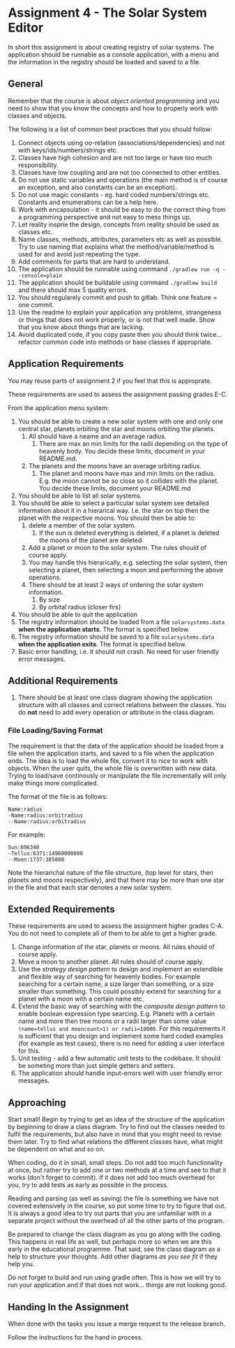 # Assignment 4 - The Solar System Editor
In short this assignment is about creating registry of solar systems. The application should be runnable as a console application, with a menu and the information in the registry should be loaded and saved to a file.

## General
Remember that the course is about _object oriented programming_ and you need to show that you know the concepts and how to properly work with classes and objects.

The following is a list of common best practices that you should follow:

1. Connect objects using oo-relation (associations/dependencies) and not with keys/ids/numbers/strings etc.
2. Classes have high cohesion and are not too large or have too much responsibility.
3. Classes have low coupling and are not too connected to other entities.
4. Do not use static variables and operations (the main method is of course an exception, and also constants can be an exception).
5. Do not use magic constants - eg. hard coded numbers/strings etc. Constants and enumerations can be a help here.
6. Work with encapsulation - it should be easy to do the correct thing from a programming perspective and not easy to mess things up.
7. Let reality insprie the design, concepts from reality should be used as classes etc.
8. Name classes, methods, attributes, parameters etc as well as possible. Try to use naming that explains what the method/variable/method is used for and avoid just repeating the type.
9. Add comments for parts that are hard to understand. 
10. The application should be runnable using command `./gradlew run -q --console=plain`
11. The application should be buildable using command `./gradlew build` and there should max 5 quality errors.
12. You should regularely commit and push to gitlab. Think one feature = one commit.
13. Use the readme to explain your application any problems, strangeness or things that does not work properly, or is not that well made. Show that you know about things that are lacking. 
14. Avoid duplicated code, if you copy paste then you should think twice... refactor common code into methods or base classes if appropriate.




## Application Requirements

You may reuse parts of assignment 2 if you feel that this is approprate. 


These requirements are used to assess the assignment passing grades E-C.

From the application menu system:
1. You should be able to create a new solar system with one and only one central star, planets orbiting the star and moons orbiting the planets.
   1. All should have a neame and an average radius.
      1. There are max an min limits for the radii depending on the type of heavenly body. You decide these limits, document in your README.md.
   1. The planets and the moons have an average orbiting radius.
      1. The planet and moons have max and min limits on the radius. E.g. the moon cannot be so close so it collides with the planet. You decide these limits, document your README.md
2. You should be able to list all solar systems.
3. You should be able to select a particular solar system see detailed information about it in a hierarical way. I.e. the star on top then the planet with the respective moons. You should then be able to:
   1. delete a member of the solar system. 
      1.  If the sun is deleted everything is deleted, if a planet is deleted the moons of the planet are deleted.
   2. Add a planet or moon to the solar system. The rules should of course apply.
   3. You may handle this hierarically, e.g. selecting the solar system, then selecting a planet, then selecting a moon and performing the above operations.
   4. There should be at least 2 ways of ordering the solar system information.
      1. By size
      2. By orbital radius (closer firs)
4. You should be able to quit the application
5. The registry information should be loaded from a file `solarsystems.data` **when the application starts**. The format is specified below.
6. The registry information should be saved to a file `solarsystems.data` **when the application exits**. The format is specified below.
8. Basic error handling, i.e. it should not crash. No need for user friendly error messages.

## Additional Requirements
1. There should be at least one class diagram showing the application structure with all classes and correct relations between the classes. You do **not** need to add every operation or attribute in the class diagram.

### File Loading/Saving Format
The requirement is that the data of the application should be loaded from a file when the application starts, and saved to a file when the application ends. The idea is to load the whole file, convert it to nice to work with objects. When the user quits, the whole file is overwritten with new data. Trying to load/save continously or manipulate the file incrementally will only make things more complicated.

The format of the file is as follows:

```
Name:radius
-Name:radius:orbitradius
--Name:radius:orbitradius
```

For example:

```
Sun:696340
-Tellus:6371:14960000000
--Moon:1737:385000
```
Note the hierarichal nature of the file structure, (top level for stars, then planets and moons respectively), and that there may be more than one star in the file and that each star denotes a new solar system.


## Extended Requirements
These requirements are used to assess the assignment higher grades C-A. You do not need to complete all of them to be able to get a higher grade.

1. Change information of the star, planets or moons. All rules should of course apply.
2. Move a moon to another planet. All rules should of course apply.
3. Use the _strategy design pattern_ to design and implement an extendible and flexible way of searching for heavenly bodies. For example searching for a certain name, a size larger than something, or a size smaller than something. This could possibly extend for searching for a planet with a moon with a certain name etc.
4. Extend the basic way of searching with the _composite design pattern_ to enable boolean expression type searcing. E.g. Planets with a certain name and more then tree moons or a radii larger than some value `(name=tellus and mooncount>1) or radii=10000`. For this requirements it is sufficient that you design and implement some hard coded examples (for example as test cases), there is no need for adding a user interface for this.
5. Unit testing - add a few automatic unit tests to the codebase. It should be someting more than just simple getters and setters.
6. The application should handle input-errors well with user friendly error messages.

## Approaching
Start small! Begin by trying to get an idea of the structure of the application by beginning to draw a class diagram. Try to find out the classes needed to fulfil the requirements, but also have in mind that you might need to revise them later. Try to find what relations the different classes have, what might be dependent on what and so on.

When coding, do it in small, small steps. Do not add too much functionality at once, but rather try to add one or two methods at a time and see to that it works (don't forget to commit). If it does not add too much overhead for you, try to add tests as early as possible in the process. 

Reading and parsing (as well as saving) the file is something we have not covered extensively in the course, so put some time to try to figure that out. It is always a good idea to try out parts that you are unfamiliar with in a separate project without the overhead of all the other parts of the program.

Be prepared to change the class diagram as you go along with the coding. This happens in real life as well, but perhaps more so when we are this early in the educational programme. That said, see the class diagram as a help to structure your thoughts. Add other diagrams _as you see fit_ if they help you.

Do not forget to build and run using gradle often. This is how we will try to run your application and if that does not work... things are not looking good.

## Handing In the Assignment
When done with the tasks you issue a merge request to the release branch.

Follow the instructions for the hand in process.
